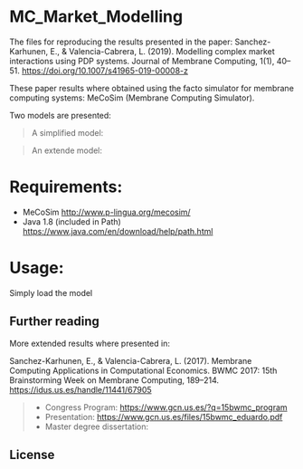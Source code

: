 # MC_Market_Modelling

The files for reproducing the results presented in the paper: Sanchez-Karhunen, E., &amp; Valencia-Cabrera, L. (2019). Modelling complex market interactions using PDP systems. Journal of Membrane Computing, 1(1), 40–51. https://doi.org/10.1007/s41965-019-00008-z

These paper results where obtained using the facto simulator for membrane computing systems: MeCoSim (Membrane Computing Simulator).

Two models are presented:
  > A simplified model:
  
  > An extende model:


# Requirements:
  * MeCoSim http://www.p-lingua.org/mecosim/
  * Java 1.8 (included in Path) https://www.java.com/en/download/help/path.html

# Usage:

Simply load the model 

## Further reading

More extended results where presented in:

Sanchez-Karhunen, E., & Valencia-Cabrera, L. (2017). Membrane Computing Applications in Computational Economics. BWMC 2017: 15th Brainstorming Week on Membrane Computing, 189–214. https://idus.us.es/handle/11441/67905

> * Congress Program: https://www.gcn.us.es/?q=15bwmc_program
> * Presentation: https://www.gcn.us.es/files/15bwmc_eduardo.pdf
> * Master degree dissertation: 

## License
